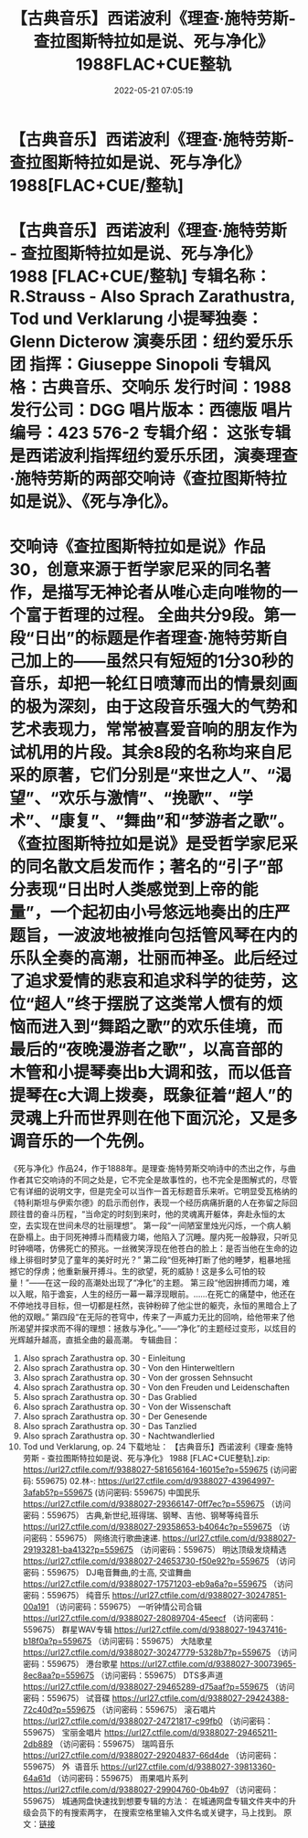 ﻿---
title: 【古典音乐】西诺波利《理查·施特劳斯-查拉图斯特拉如是说、死与净化》1988FLAC+CUE整轨
date: 2022-05-21 07:05:19
categories: 古典音乐、新世纪、纯音雅乐
tags: 纯音雅乐
---
# 【古典音乐】西诺波利《理查·施特劳斯-查拉图斯特拉如是说、死与净化》1988[FLAC+CUE/整轨]

【古典音乐】西诺波利《理查·施特劳斯 -
查拉图斯特拉如是说、死与净化》 1988 [FLAC+CUE/整轨]
专辑名称：R.Strauss - Also Sprach
Zarathustra, Tod und Verklarung
小提琴独奏：Glenn
Dicterow
演奏乐团：纽约爱乐乐团
指挥：Giuseppe
Sinopoli
专辑风格：古典音乐、交响乐
发行时间：1988
发行公司：DGG
唱片版本：西德版
唱片编号：423 576-2
专辑介绍：
这张专辑是西诺波利指挥纽约爱乐乐团，演奏理查·施特劳斯的两部交响诗《查拉图斯特拉如是说》、《死与净化》。
==========
交响诗《查拉图斯特拉如是说》作品30，创意来源于哲学家尼采的同名著作，是描写无神论者从唯心走向唯物的一个富于哲理的过程。
全曲共分9段。第一段“日出”的标题是作者理查·施特劳斯自己加上的——虽然只有短短的1分30秒的音乐，却把一轮红日喷薄而出的情景刻画的极为深刻，由于这段音乐强大的气势和艺术表现力，常常被喜爱音响的朋友作为试机用的片段。其余8段的名称均来自尼采的原著，它们分别是“来世之人”、“渴望”、“欢乐与激情”、“挽歌”、“学术”、“康复”、“舞曲”和“梦游者之歌”。
《查拉图斯特拉如是说》是受哲学家尼采的同名散文启发而作；著名的“引子”部分表现“日出时人类感觉到上帝的能量”，一个起初由小号悠远地奏出的庄严题旨，一波波地被推向包括管风琴在内的乐队全奏的高潮，壮丽而神圣。此后经过了追求爱情的悲哀和追求科学的徒劳，这位“超人”终于摆脱了这类常人惯有的烦恼而进入到“舞蹈之歌”的欢乐佳境，而最后的“夜晚漫游者之歌”，以高音部的木管和小提琴奏出b大调和弦，而以低音提琴在c大调上拨奏，既象征着“超人”的灵魂上升而世界则在他下面沉沦，又是多调音乐的一个先例。
==========
《死与净化》作品24，作于1888年。是理查·施特劳斯交响诗中的杰出之作，与曲作者其它交响诗的不同之处是，它不完全是故事性的，也不完全是图解式的，尽管它有详细的说明文字，但是完全可以当作一首无标题音乐来听。它明显受瓦格纳的《特利斯坦与伊索尔德》的启示而创作，表现一个经历病痛折磨的人在弥留之际回顾往昔的奋斗历程，“当命定的时刻到来时，他的灵魂离开躯体，奔赴永恒的太空，去实现在世间未尽的壮丽理想”。
第一段“一间陋室里烛光闪烁，一个病人躺在卧榻上。由于同死神搏斗而精疲力竭，他陷入了沉睡。屋内死一般静寂，只听见时钟嘀嗒，仿佛死亡的预兆。一丝微笑浮现在他苍白的脸上：是否当他在生命的边缘上徘徊时梦见了童年的美好时光？”
第二段“但死神打断了他的睡梦，粗暴地摇撼它的俘虏；他重新展开搏斗。生的欲望，死的威胁！这是多么可怕的较量！”——在这一段的高潮处出现了“净化”的主题。
第三段“他因拚搏而力竭，难以入眠，陷于谵妄，人生的经历一幕一幕浮现眼前。……在死亡的痛楚中，他还在不停地找寻目标，但一切都是枉然，丧钟粉碎了他尘世的躯壳，永恒的黑暗合上了他的双眼。”
第四段“在无际的苍穹中，传来了一声威力无比的回响，给他带来了他所渴望并探求而不得的理想：拯救与净化。”——“净化”的主题经过变形，以炫目的光辉越升越高，直抵全曲的最高潮。
专辑曲目：
01. Also sprach Zarathustra op.
30 - Einleitung
02. Also sprach Zarathustra op.
30 - Von den Hinterweltlern
03. Also sprach Zarathustra op.
30 - Von der grossen Sehnsucht
04. Also sprach Zarathustra op.
30 - Von den Freuden und Leidenschaften
05. Also sprach Zarathustra op.
30 - Das Grablied
06. Also sprach Zarathustra op.
30 - Von der Wissenschaft
07. Also sprach Zarathustra op.
30 - Der Genesende
08. Also sprach Zarathustra op.
30 - Das Tanzlied
09. Also sprach Zarathustra op.
30 - Nachtwandlerlied
10. Tod und Verklarung, op.
24
下载地址：
【古典音乐】西诺波利《理查·施特劳斯 - 查拉图斯特拉如是说、死与净化》 1988
[FLAC+CUE整轨].zip: https://url27.ctfile.com/f/9388027-581656164-16015e?p=559675
(访问密码: 559675)
02.林-: https://url27.ctfile.com/d/9388027-43964997-3afab5?p=559675
(访问密码: 559675)
中国民乐
https://url27.ctfile.com/d/9388027-29366147-0ff7ec?p=559675
（访问密码：559675）
古典,新世纪,班得瑞、钢琴、吉他、钢琴等纯音乐
https://url27.ctfile.com/d/9388027-29358653-b4064c?p=559675
（访问密码：559675）
网络流行歌曲速递.
https://url27.ctfile.com/d/9388027-29193281-ba4132?p=559675
（访问密码：559675）
明达顶级发烧精选
https://url27.ctfile.com/d/9388027-24653730-f50e92?p=559675
（访问密码：559675）
DJ电音舞曲,的士高, 交谊舞曲
https://url27.ctfile.com/d/9388027-17571203-eb9a6a?p=559675
（访问密码：559675）
纯音乐
https://url27.ctfile.com/d/9388027-30247851-00a191
（访问密码：559675）
一听钟情公司合辑
https://url27.ctfile.com/d/9388027-28089704-45eecf
（访问密码：559675）
群星WAV专辑
https://url27.ctfile.com/d/9388027-19437416-b18f0a?p=559675
（访问密码：559675）
大陆歌星
https://url27.ctfile.com/d/9388027-30247779-5328b7?p=559675
（访问密码：559675）
港台歌星
https://url27.ctfile.com/d/9388027-30073965-8ec8aa?p=559675
（访问密码：559675）
DTS多声道
https://url27.ctfile.com/d/9388027-29465289-d75aaf?p=559675
（访问密码：559675）
试音碟
https://url27.ctfile.com/d/9388027-29424388-72c40d?p=559675
（访问密码：559675）
滚石唱片
https://url27.ctfile.com/d/9388027-24721817-c99fb0
（访问密码：559675）
宝丽金唱片
https://url27.ctfile.com/d/9388027-29465211-2db889
（访问密码：559675）
瑞鸣音乐
https://url27.ctfile.com/d/9388027-29204837-66d4de
（访问密码：559675）
外  语音乐
https://url27.ctfile.com/d/9388027-39813360-64a61d
（访问密码：559675）
雨果唱片系列
https://url27.ctfile.com/d/9388027-29904760-0b4b97
（访问密码：559675）
城通网盘快速找到想要专辑的方法：
在城通网盘专辑文件夹中的升级会员下的有搜索两字，
在搜索空格里输入文件名或关键字，马上找到。
原文：[链接](https://blog.sina.com.cn/s/blog_1647c7e7601030xcm.html)